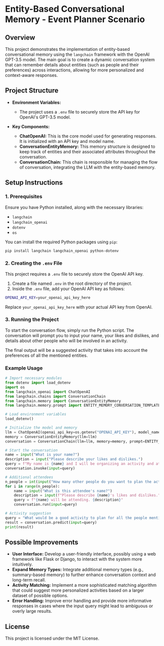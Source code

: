 # Entity-Based Conversational Memory - Event Planner Scenario

## Overview

This project demonstrates the implementation of entity-based conversational memory using the `langchain` framework with the OpenAI GPT-3.5 model. The main goal is to create a dynamic conversation system that can remember details about entities (such as people and their preferences) across interactions, allowing for more personalized and context-aware responses.

## Project Structure

- **Environment Variables:**
  - The project uses a `.env` file to securely store the API key for OpenAI's GPT-3.5 model.
  
- **Key Components:**
  - **ChatOpenAI:** This is the core model used for generating responses. It is initialized with an API key and model name.
  - **ConversationEntityMemory:** This memory structure is designed to keep track of entities and their associated attributes throughout the conversation.
  - **ConversationChain:** This chain is responsible for managing the flow of conversation, integrating the LLM with the entity-based memory.

## Setup Instructions

### 1. Prerequisites
Ensure you have Python installed, along with the necessary libraries:
- `langchain`
- `langchain_openai`
- `dotenv`
- `os`

You can install the required Python packages using `pip`:

```bash
pip install langchain langchain_openai python-dotenv
```

### 2. Creating the `.env` File
This project requires a `.env` file to securely store the OpenAI API key.

1. Create a file named `.env` in the root directory of the project.
2. Inside the `.env` file, add your OpenAI API key as follows:

```bash
OPENAI_API_KEY=your_openai_api_key_here
```

Replace `your_openai_api_key_here` with your actual API key from OpenAI.

### 3. Running the Project
To start the conversation flow, simply run the Python script. The conversation will prompt you to input your name, your likes and dislikes, and details about other people who will be involved in an activity.

The final output will be a suggested activity that takes into account the preferences of all the mentioned entities.

### Example Usage
```python
# Import necessary modules
from dotenv import load_dotenv
import os
from langchain_openai import ChatOpenAI
from langchain.chains import ConversationChain
from langchain.memory import ConversationEntityMemory
from langchain.memory.prompt import ENTITY_MEMORY_CONVERSATION_TEMPLATE

# Load environment variables
load_dotenv()

# Initialize the model and memory
llm = ChatOpenAI(openai_api_key=os.getenv("OPENAI_API_KEY"), model_name="gpt-3.5-turbo", temperature=0.0)
memory = ConversationEntityMemory(llm=llm)
conversation = ConversationChain(llm=llm, memory=memory, prompt=ENTITY_MEMORY_CONVERSATION_TEMPLATE)

# Start the conversation
name = input("What is your name?")
description = input("Please describe your likes and dislikes.")
query = f"My name is {name} and I will be organizing an activity and attending. {description}"
conversation.invoke(input=query)

# Additional attendees
n_people = int(input("How many other people do you want to plan the activity for?"))
for i in range(n_people):
    name = input("What is this attendee's name?")
    description = input(f"Please describe {name}'s likes and dislikes.")
    query = f"{name} will be attending. {description}"
    conversation.run(input=query)

# Activity suggestion
query = "What would be a good activity to plan for all the people mentioned?"
result = conversation.predict(input=query)
print(result)
```

## Possible Improvements

- **User Interface:** Develop a user-friendly interface, possibly using a web framework like Flask or Django, to interact with the system more intuitively.
- **Expand Memory Types:** Integrate additional memory types (e.g., summary-based memory) to further enhance conversation context and long-term recall.
- **Activity Matching:** Implement a more sophisticated matching algorithm that could suggest more personalized activities based on a larger dataset of possible options.
- **Error Handling:** Improve error handling and provide more informative responses in cases where the input query might lead to ambiguous or overly large results.

## License

This project is licensed under the MIT License.
